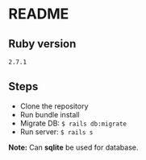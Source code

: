 # README

## Ruby version
    2.7.1

## Steps
- Clone the repository
- Run bundle install
- Migrate DB: ```$ rails db:migrate ```
- Run server: ```$ rails s ```

 **Note:** Can **sqlite** be used for database.


